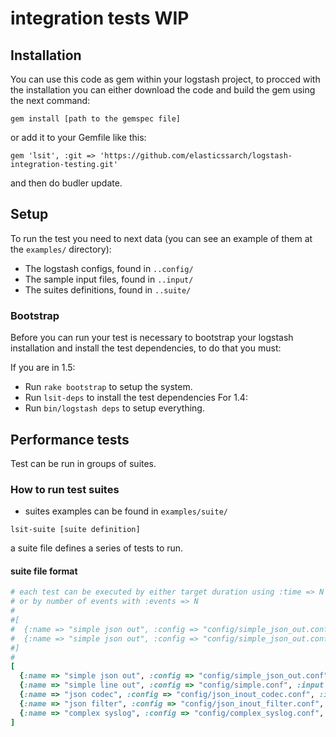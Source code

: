 # integration tests WIP

## Installation

You can use this code as gem within your logstash project, to procced with the installation you can either download the code and build the gem using the next command:

```gem install [path to the gemspec file]```

or add it to your Gemfile like this:

    gem 'lsit', :git => 'https://github.com/elasticssarch/logstash-integration-testing.git'

and then do budler update.

## Setup

To run the test you need to next data (you can see an example of them at the `examples/` directory):

- The logstash configs, found in `..config/`
- The sample input files, found in `..input/`
- The suites definitions, found in `..suite/`

### Bootstrap

Before you can run your test is necessary to bootstrap your logstash installation and install the test dependencies, to do that you must:

If you are in 1.5:
- Run `rake bootstrap` to setup the system.
- Run `lsit-deps` to install the test dependencies
For 1.4:
- Run `bin/logstash deps` to setup everything.

## Performance tests

Test can be run in groups of suites.

### How to run test suites

- suites examples can be found in `examples/suite/`

```
lsit-suite [suite definition]
```

a suite file defines a series of tests to run.

#### suite file format

```ruby
# each test can be executed by either target duration using :time => N secs
# or by number of events with :events => N
#
#[
#  {:name => "simple json out", :config => "config/simple_json_out.conf", :input => "input/simple_10.txt", :time => 30},
#  {:name => "simple json out", :config => "config/simple_json_out.conf", :input => "input/simple_10.txt", :events => 50000},
#]
#
[
  {:name => "simple json out", :config => "config/simple_json_out.conf", :input => "input/simple_10.txt", :time => 60},
  {:name => "simple line out", :config => "config/simple.conf", :input => "input/simple_10.txt", :time => 60},
  {:name => "json codec", :config => "config/json_inout_codec.conf", :input => "input/json_medium.txt", :time => 60},
  {:name => "json filter", :config => "config/json_inout_filter.conf", :input => "input/json_medium.txt", :time => 60},
  {:name => "complex syslog", :config => "config/complex_syslog.conf", :input => "input/syslog_acl_10.txt", :time => 60},
]
```
